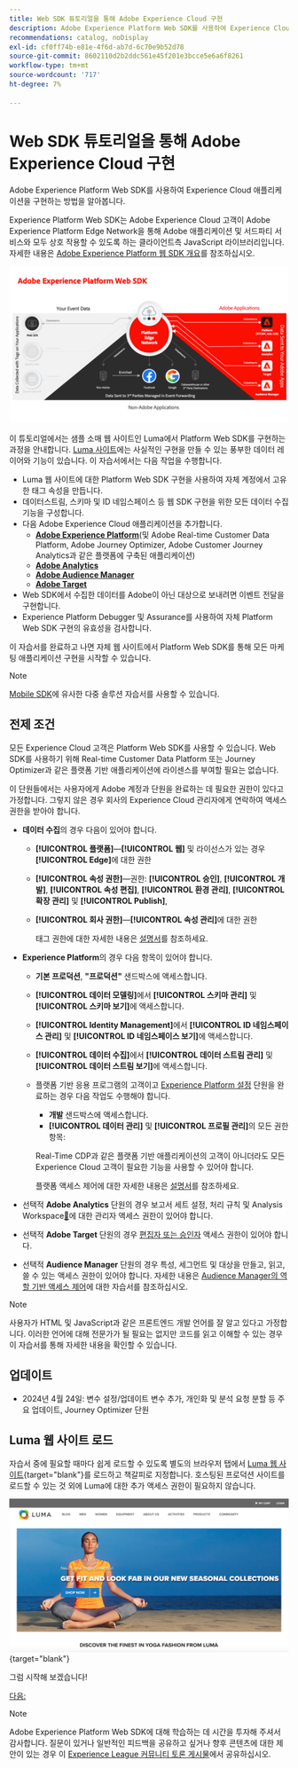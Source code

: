 ```yaml
---
title: Web SDK 튜토리얼을 통해 Adobe Experience Cloud 구현
description: Adobe Experience Platform Web SDK를 사용하여 Experience Cloud 애플리케이션을 구현하는 방법을 알아봅니다.
recommendations: catalog, noDisplay
exl-id: cf0ff74b-e81e-4f6d-ab7d-6c70e9b52d78
source-git-commit: 8602110d2b2ddc561e45f201e3bcce5e6a6f8261
workflow-type: tm+mt
source-wordcount: '717'
ht-degree: 7%

---
```


# Web SDK 튜토리얼을 통해 Adobe Experience Cloud 구현

Adobe Experience Platform Web SDK를 사용하여 Experience Cloud 애플리케이션을 구현하는 방법을 알아봅니다.

Experience Platform Web SDK는 Adobe Experience Cloud 고객이 Adobe Experience Platform Edge Network을 통해 Adobe 애플리케이션 및 서드파티 서비스와 모두 상호 작용할 수 있도록 하는 클라이언트측 JavaScript 라이브러리입니다. 자세한 내용은 [Adobe Experience Platform 웹 SDK 개요](https://experienceleague.adobe.com/en/docs/experience-platform/edge/home)를 참조하십시오.

![웹 SDK 아키텍처 Experience Platform](assets/dc-websdk.png)

이 튜토리얼에서는 샘플 소매 웹 사이트인 Luma에서 Platform Web SDK를 구현하는 과정을 안내합니다. [Luma 사이트](https://luma.enablementadobe.com/content/luma/us/en.html)에는 사실적인 구현을 만들 수 있는 풍부한 데이터 레이어와 기능이 있습니다. 이 자습서에서는 다음 작업을 수행합니다.

* Luma 웹 사이트에 대한 Platform Web SDK 구현을 사용하여 자체 계정에서 고유한 태그 속성을 만듭니다.
* 데이터스트림, 스키마 및 ID 네임스페이스 등 웹 SDK 구현을 위한 모든 데이터 수집 기능을 구성합니다.
* 다음 Adobe Experience Cloud 애플리케이션을 추가합니다.
   * **[Adobe Experience Platform](setup-experience-platform.md)**(및 Adobe Real-time Customer Data Platform, Adobe Journey Optimizer, Adobe Customer Journey Analytics과 같은 플랫폼에 구축된 애플리케이션)
   * **[Adobe Analytics](setup-analytics.md)**
   * **[Adobe Audience Manager](setup-audience-manager.md)**
   * **[Adobe Target](setup-target.md)**
* Web SDK에서 수집한 데이터를 Adobe이 아닌 대상으로 보내려면 이벤트 전달을 구현합니다.
* Experience Platform Debugger 및 Assurance를 사용하여 자체 Platform Web SDK 구현의 유효성을 검사합니다.

이 자습서를 완료하고 나면 자체 웹 사이트에서 Platform Web SDK를 통해 모든 마케팅 애플리케이션 구현을 시작할 수 있습니다.


>[!NOTE]
>
>[Mobile SDK](../tutorial-mobile-sdk/overview.md)에 유사한 다중 솔루션 자습서를 사용할 수 있습니다.

## 전제 조건

모든 Experience Cloud 고객은 Platform Web SDK를 사용할 수 있습니다. Web SDK를 사용하기 위해 Real-time Customer Data Platform 또는 Journey Optimizer과 같은 플랫폼 기반 애플리케이션에 라이센스를 부여할 필요는 없습니다.

이 단원들에서는 사용자에게 Adobe 계정과 단원을 완료하는 데 필요한 권한이 있다고 가정합니다. 그렇지 않은 경우 회사의 Experience Cloud 관리자에게 연락하여 액세스 권한을 받아야 합니다.

* **데이터 수집**&#x200B;의 경우 다음이 있어야 합니다.
   * **[!UICONTROL 플랫폼]**—**[!UICONTROL 웹]** 및 라이선스가 있는 경우 **[!UICONTROL Edge]**&#x200B;에 대한 권한
   * **[!UICONTROL 속성 권한]**—권한: **[!UICONTROL 승인]**, **[!UICONTROL 개발]**, **[!UICONTROL 속성 편집]**, **[!UICONTROL 환경 관리]**, **[!UICONTROL 확장 관리]** 및 **[!UICONTROL Publish]**,
   * **[!UICONTROL 회사 권한]**—**[!UICONTROL 속성 관리]**&#x200B;에 대한 권한

     태그 권한에 대한 자세한 내용은 [설명서](https://experienceleague.adobe.com/en/docs/experience-platform/tags/admin/user-permissions)를 참조하세요.

* **Experience Platform**&#x200B;의 경우 다음 항목이 있어야 합니다.

   * **기본 프로덕션**, **&quot;프로덕션&quot;** 샌드박스에 액세스합니다.
   * **[!UICONTROL 데이터 모델링]**&#x200B;에서 **[!UICONTROL 스키마 관리]** 및 **[!UICONTROL 스키마 보기]**&#x200B;에 액세스합니다.
   * **[!UICONTROL Identity Management]**&#x200B;에서 **[!UICONTROL ID 네임스페이스 관리]** 및 **[!UICONTROL ID 네임스페이스 보기]**&#x200B;에 액세스합니다.
   * **[!UICONTROL 데이터 수집]**&#x200B;에서 **[!UICONTROL 데이터 스트림 관리]** 및 **[!UICONTROL 데이터 스트림 보기]**&#x200B;에 액세스합니다.
   * 플랫폼 기반 응용 프로그램의 고객이고 [Experience Platform 설정](setup-experience-platform.md) 단원을 완료하는 경우 다음 작업도 수행해야 합니다.
      * **개발** 샌드박스에 액세스합니다.
      * **[!UICONTROL 데이터 관리]** 및 **[!UICONTROL 프로필 관리]**&#x200B;의 모든 권한 항목:

     Real-Time CDP과 같은 플랫폼 기반 애플리케이션의 고객이 아니더라도 모든 Experience Cloud 고객이 필요한 기능을 사용할 수 있어야 합니다.

     플랫폼 액세스 제어에 대한 자세한 내용은 [설명서](https://experienceleague.adobe.com/en/docs/experience-platform/access-control/home)를 참조하세요.

* 선택적 **Adobe Analytics** 단원의 경우 보고서 세트 설정, 처리 규칙 및 Analysis Workspace[&#128279;](https://experienceleague.adobe.com/en/docs/analytics/admin/admin-console/home)에 대한 관리자 액세스 권한이 있어야 합니다.

* 선택적 **Adobe Target** 단원의 경우 [편집자 또는 승인자](https://experienceleague.adobe.com/en/docs/target/using/administer/manage-users/enterprise/properties-overview#section_8C425E43E5DD4111BBFC734A2B7ABC80) 액세스 권한이 있어야 합니다.

* 선택적 **Audience Manager** 단원의 경우 특성, 세그먼트 및 대상을 만들고, 읽고, 쓸 수 있는 액세스 권한이 있어야 합니다. 자세한 내용은 [Audience Manager의 역할 기반 액세스 제어](https://experienceleague.adobe.com/en/docs/audience-manager-learn/tutorials/setup-and-admin/user-management/setting-permissions-with-role-based-access-control)에 대한 자습서를 참조하십시오.


>[!NOTE]
>
>사용자가 HTML 및 JavaScript과 같은 프론트엔드 개발 언어를 잘 알고 있다고 가정합니다. 이러한 언어에 대해 전문가가 될 필요는 없지만 코드를 읽고 이해할 수 있는 경우 이 자습서를 통해 자세한 내용을 확인할 수 있습니다.

## 업데이트

* 2024년 4월 24일: 변수 설정/업데이트 변수 추가, 개인화 및 분석 요청 분할 등 주요 업데이트, Journey Optimizer 단원

## Luma 웹 사이트 로드

자습서 중에 필요할 때마다 쉽게 로드할 수 있도록 별도의 브라우저 탭에서 [Luma 웹 사이트](https://luma.enablementadobe.com/content/luma/us/en.html){target="blank"}를 로드하고 책갈피로 지정합니다. 호스팅된 프로덕션 사이트를 로드할 수 있는 것 외에 Luma에 대한 추가 액세스 권한이 필요하지 않습니다.

[![Luma 웹 사이트](assets/old-overview-luma.png)](https://luma.enablementadobe.com/content/luma/us/en.html){target="blank"}

그럼 시작해 보겠습니다!

[다음: ](configure-schemas.md)

>[!NOTE]
>
>Adobe Experience Platform Web SDK에 대해 학습하는 데 시간을 투자해 주셔서 감사합니다. 질문이 있거나 일반적인 피드백을 공유하고 싶거나 향후 콘텐츠에 대한 제안이 있는 경우 이 [Experience League 커뮤니티 토론 게시물](https://experienceleaguecommunities.adobe.com/t5/adobe-experience-platform-data/tutorial-discussion-implement-adobe-experience-cloud-with-web/td-p/444996)에서 공유하십시오.
